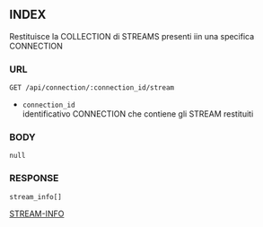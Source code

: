 
## INDEX
Restituisce la COLLECTION di STREAMS presenti iin una specifica CONNECTION


### URL
```
GET /api/connection/:connection_id/stream
```
- `connection_id`  
identificativo CONNECTION che contiene gli STREAM restituiti


### BODY
`null`


### RESPONSE
```
stream_info[]
```
[STREAM-INFO](./def/stream-info.md)

